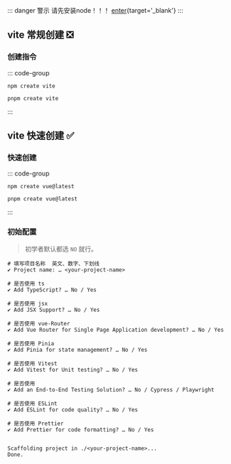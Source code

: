 ::: danger  <Badge type='info'>警示</Badge>
请先安装node！！！
[enter](/zo-repo/nodejs/00%20简述.md){target='_blank'}
:::


## vite 常规创建 ❎

### 创建指令

::: code-group

```shell [npm]
npm create vite
```
```shell [pnpm]
pnpm create vite
```
:::

## vite 快速创建 ✅

### 快速创建


::: code-group

```shell [npm]
npm create vue@latest
```

```shell [pnpm]
pnpm create vue@latest
```

:::


### 初始配置

> 初学者默认都选 `NO` 就行。


```shell
# 填写项目名称  英文、数字、下划线
✔ Project name: … <your-project-name>

# 是否使用 ts
✔ Add TypeScript? … No / Yes

# 是否使用 jsx
✔ Add JSX Support? … No / Yes

# 是否使用 vue-Router
✔ Add Vue Router for Single Page Application development? … No / Yes

# 是否使用 Pinia
✔ Add Pinia for state management? … No / Yes

# 是否使用 Vitest
✔ Add Vitest for Unit testing? … No / Yes

# 是否使用
✔ Add an End-to-End Testing Solution? … No / Cypress / Playwright

# 是否使用 ESLint
✔ Add ESLint for code quality? … No / Yes

# 是否使用 Prettier
✔ Add Prettier for code formatting? … No / Yes


Scaffolding project in ./<your-project-name>...
Done.
```
